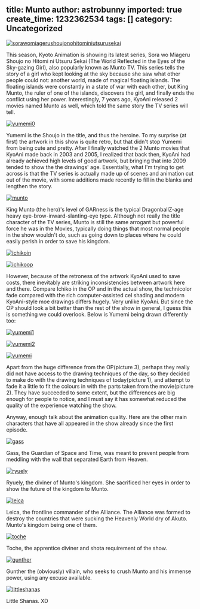 title: Munto
author: astrobunny
imported: true
create_time: 1232362534
tags: []
category: Uncategorized
---
 [![](wp-uploads/2009/01/sorawomiagerushoujonohitominiutsurusekai-500x281.jpg "sorawomiagerushoujonohitominiutsurusekai")](/images/wp-uploads/2009/01/sorawomiagerushoujonohitominiutsurusekai.jpg)  
  
This season, Kyoto Animation is showing its latest series, Sora wo Miageru Shoujo no Hitomi ni Utsuru Sekai (The World Reflected in the Eyes of the Sky-gazing Girl), also popularly known as Munto TV. This series tells the story of a girl who kept looking at the sky because she saw what other people could not: another world, made of magical floating islands. The floating islands were constantly in a state of war with each other, but King Munto, the ruler of one of the islands, discovers the girl, and finally ends the conflict using her power. Interestingly, 7 years ago, KyoAni released 2 movies named Munto as well, which told the same story the TV series will tell.  
  
<!--more-->  
  
 [![](wp-uploads/2009/01/yumemi0-500x281.jpg "yumemi0")](/images/wp-uploads/2009/01/yumemi0.jpg)  
  
Yumemi is the Shoujo in the title, and thus the heroine. To my surprise (at first) the artwork in this show is quite retro, but that didn't stop Yumemi from being cute and pretty. After I finally watched the 2 Munto movies that KyoAni made back in 2003 and 2005, I realized that back then, KyoAni had already achieved high levels of good artwork, but bringing that into 2009 tended to show the the drawings' age. Essentially, what I'm trying to get across is that the TV series is actually made up of scenes and animation cut out of the movie, with some additions made recently to fill in the blanks and lengthen the story.  
  
 [![](wp-uploads/2009/01/munto-500x281.jpg "munto")](/images/wp-uploads/2009/01/munto.jpg)  
  
King Munto (the hero)'s level of GARness is the typical DragonballZ-age heavy eye-brow-inward-slanting-eye type. Although not really the title character of the TV series, Munto is still the same arrogant but powerful force he was in the Movies, typically doing things that most normal people in the show wouldn't do, such as going down to places where he could easily perish in order to save his kingdom.  
  
 [![](wp-uploads/2009/01/ichikoin-500x281.jpg "ichikoin")](/images/wp-uploads/2009/01/ichikoin.jpg)  
  
 [![](wp-uploads/2009/01/ichikoop-500x281.jpg "ichikoop")](/images/wp-uploads/2009/01/ichikoop.jpg)  
  
However, because of the retroness of the artwork KyoAni used to save costs, there inevitably are striking inconsistencies between artwork here and there. Compare Ichiko in the OP and in the actual show, the technicolor fade compared with the rich computer-assisted cel shading and modern KyoAni-style moe drawings differs hugely. Very unlike KyoAni. But since the OP should look a bit better than the rest of the show in general, I guess this is something we could overlook. Below is Yumemi being drawn differently too:  
  
 [![](wp-uploads/2009/01/yumemi1-500x281.jpg "yumemi1")](/images/wp-uploads/2009/01/yumemi1.jpg)  
  
 [![](wp-uploads/2009/01/yumemi2-500x281.jpg "yumemi2")](/images/wp-uploads/2009/01/yumemi2.jpg)  
  
 [![](wp-uploads/2009/01/yumemi-500x281.jpg "yumemi")](/images/wp-uploads/2009/01/yumemi.jpg)  
  
Apart from the huge difference from the OP(picture 3), perhaps they really did not have access to the drawing techniques of the day, so they decided to make do with the drawing techniques of today(picture 1), and attempt to fade it a little to fit the colours in with the parts taken from the movie(picture 2). They have succeeded to some extent, but the differences are big enough for people to notice, and I must say it has somewhat reduced the quality of the experience watching the show.  
  
Anyway, enough talk about the animation quality. Here are the other main characters that have all appeared in the show already since the first episode.  
  
 [![](wp-uploads/2009/01/gass-500x281.jpg "gass")](/images/wp-uploads/2009/01/gass.jpg)  
  
Gass, the Guardian of Space and Time, was meant to prevent people from meddling with the wall that separated Earth from Heaven.  
  
 [![](wp-uploads/2009/01/ryuely-500x281.jpg "ryuely")](/images/wp-uploads/2009/01/ryuely.jpg)  
  
Ryuely, the diviner of Munto's kingdom. She sacrificed her eyes in order to show the future of the kingdom to Munto.  
  
 [![](wp-uploads/2009/01/leica-500x281.jpg "leica")](/images/wp-uploads/2009/01/leica.jpg)  
  
Leica, the frontline commander of the Alliance. The Alliance was formed to destroy the countries that were sucking the Heavenly World dry of Akuto. Munto's kingdom being one of them.  
  
 [![](wp-uploads/2009/01/toche-500x281.jpg "toche")](/images/wp-uploads/2009/01/toche.jpg)  
  
Toche, the apprentice diviner and shota requirement of the show.  
  
 [![](wp-uploads/2009/01/gunther-500x281.jpg "gunther")](/images/wp-uploads/2009/01/gunther.jpg)  
  
Gunther the (obviously) villain, who seeks to crush Munto and his immense power, using any excuse available.  
  
 [![](wp-uploads/2009/01/littleshanas-500x281.jpg "littleshanas")](/images/wp-uploads/2009/01/littleshanas.jpg)  
  
Little Shanas. XD